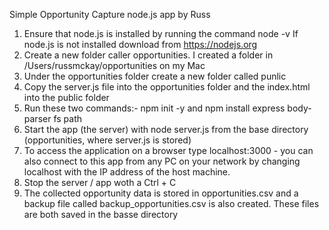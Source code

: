 Simple Opportunity Capture node.js app by Russ 

1. Ensure that node.js is installed by running the command node -v  If node.js is not installed download from https://nodejs.org
2. Create a new folder caller opportunities. I created a folder in /Users/russmckay/opportunities on my Mac
3. Under the opportunities folder create a new folder called punlic
4. Copy the server.js file into the opportunities folder and the index.html into the public folder
5. Run these two commands:-  npm init -y  and npm install express body-parser fs path
6. Start the app (the server) with  node server.js from the base directory (opportunities, where server.js is stored)
7. To access the application on a browser type localhost:3000 - you can also connect to this app from any PC on your network by changing localhost with the IP address of the host machine.
8. Stop the server / app woth a Ctrl + C
9. The collected opportunity data is stored in opportunities.csv and a backup file called backup_opportunities.csv is also created. These files are both saved in the basse directory 

    
